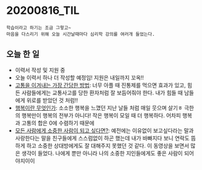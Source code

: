 # 20200816_TIL

```
학습이라고 하기는 조금 그렇고~  
마음을 다스리기 위해 오늘 시간날때마다 심리학 강의를 여러개 들었는다. 
```

## 오늘 한 일

- 이력서 작성 및 지원 중
- 오늘 이력서 하나 더 작성할 예정임! 지원은 내일까지 꼬옥!!
- [고통을 이겨내는 가장 간당한 방법](https://youtu.be/0oA4Rz1v8eo):  너무 아플 때 진통제를 먹으면 효과가 있고, 힘든 사람들에게는 교통사고를 당한 환자처럼 잘 보듬어줘야 한다. 내가 힘들 때 남들에게 위로를 받았던 것 처럼!!
- [행복이란 무엇인가](https://youtu.be/ojI_n4Z_P3Y): 소소한 행복을 느꼈던 지난 날들 처럼 매일 웃으며 살기ㅎ 극한의 행복만이 행복의 전부가 아니다! 작은 행복이 모일 때 더 행복하다. 어차피 행복과 고통의 합은 0에 수렴하기 때문에  
- [모든 사람에게 소중한 사람이 되고 싶다면?](https://youtu.be/gwmyoGbKpxw): 예전에는 이유없이 보고싶다라는 말과 사랑한다는 말을 친구들에게 스스럼없이 하곤 했는데 내가 바빠지다 보니 연락도 뜸하게 하고 소중한 상대방에게도 잘 대해주지 못했던 것 같다. 이 동영상을 보면서 많은 생각이 들었다. 나에게 뿐만 아니라 나의 소중한 지인들에게도 좋은 사람이 되어야지이이